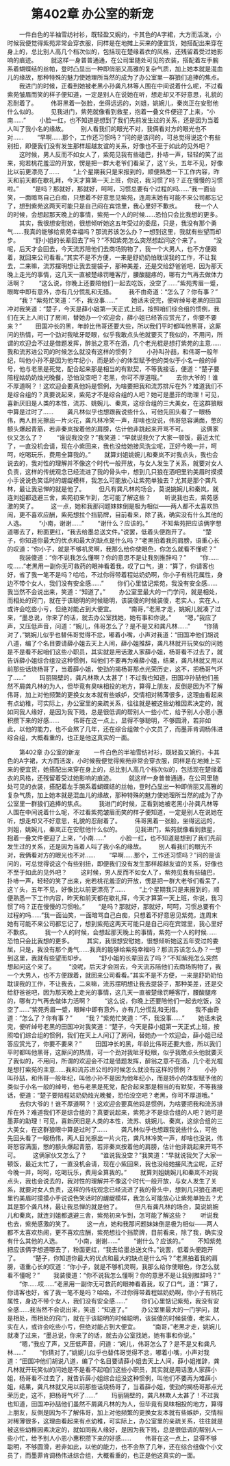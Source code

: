 # 　　第402章 办公室的新宠
　　一件白色的半袖雪纺衬衫，既轻盈又婉约，卡其色的A字裙，大方而活泼，小时候我便觉得紫苑非常会穿衣服，同样是在地摊上买来的便宜货，她搭配出来穿在身上的，总比别人高几个档次似的，包括现在楚缘着衣的风格，还残留着受过她影响的痕迹。
　　就这样一身普普通通，在公司里随处可见的衣装，搭配着左手腕系着蝴蝶结的丝帕，登时凸显出一种即俏丽又高雅的复杂气质，加上她本就是混血儿的缘故，那种特殊的魅力使她理所当然的成为了办公室里一群狼们追捧的焦点。
　　我进门的时候，正看到她被老黑小孙龚凡林等人围在中间说着什么呢，不过看紫苑皱眉而笑的样子便知道，一定是别人在说她在听，想走却又不好意思，礼貌的忍耐着了。
　　伟哥黑着一张脸，坐得远远的，刘姐，姚婉儿，秦岚正在安慰他什么似的。
　　见我进门，紫苑就像看到救星，抱着一叠文件便迎了上来，“小南……”
　　小脸一红，也不知道是想到了我们先前发生过的关系，还是因为当着人叫了我小名的缘故。
　　别人看我们的眼光不对，我俩看对方的眼光也不对……
　　“早啊……那个，工作还习惯吗？”问的是该问的，可总觉得说这个有些别扭，即便我们没有发生那样超越友谊的关系，好像也不至于如此的见外吧？
　　这时候，男人反而不如女人了，紫苑见我有些磕巴，扑哧一声，轻轻的笑了出来，宛若桃花羞涩的开放，愣是把一群大老爷们看呆了，这丫头，五年不见，好像比以前更漂亮了……
　　“上个星期我只是来报到的，顺便熟悉一下工作内容，昨天和前天都在歇礼拜，今天才算第一天上班，你说，我习惯了吗？正在慢慢的习惯啦。”
　　“是吗？那就好，那就好，呵呵，习惯总要有个过程的吗……”我一面讪笑，一面暗骂自己白痴，只想着不好意思见紫苑，连周末她有可能不来公司都忘记了，想到紫苑这两天可能只是自己闷在宾馆里，我心里好不歉疚。
　　我一个人的时候，会想起那天晚上的事情，紫苑一个人的时候……恐怕只会比我想的更多。
　　其实，我很想安慰她，很想倾听她这五年受过的委屈，只是，我没有那个勇气……我真的能够给紫苑幸福吗？那流苏该怎么办？一想到这里，我就有些望而却步。
　　“舒小姐的长辈回去了吗？”不知紫苑怎么突然想起问这个来了。
　　“没呢，后天才会回去，今天流苏陪他们去商场购物了，我一个大男人，也不方便跟着，就回来公司看看。”其实不是不方便，一来是舒奶奶怕耽误我的工作，不让我去，二来嘛，流苏摆明想让我去提袋子，那种美差，还是交给舒爸爸吧，因为那天晚上走光的事情，这几天一直被楚缘罚睡客厅，腰酸腿疼的，哪有力气再去做体力活啊？
　　“这么说，你晚上还要陪他们一起去吃饭，没空了……”紫苑秀眉一蹙，眼眸中即有意外，亦有几分慌乱和无措。
　　我不由奇道：“怎么了？你有事？”
　　“我？”紫苑忙笑道：“不，我没事……”
　　她话未说完，便听绰号老黑的田国冲对我笑道：“楚子，今天是薛小姐第一天正式上班，按照咱们综合组的惯例，我们在天上人间订了房间，替她办一个欢迎会，薛小姐已经答应赏光了，你要不要来？”
　　田国冲长的黑，年龄比伟哥还要大些，所以我们平时都叫他黑哥，这厮问的热情，可一个劲对我呲牙眨眼，似乎我敢点头他就要灭了我似的，不用问，所谓的欢迎会不过是借题发挥，醉翁之意不在酒，几个老光棍是想打紫苑的主意……我和流苏进公司的时候怎么就没有这样的惯例？
　　小孙叫孙喆，和伟哥一般年纪，叫他小孙不是因为他年纪小，而是娇小的体型赋予他的类似于小名一般的绰号，他与老黑是死党，配合起来那是相当的有默契，不等我接话，便道：“楚子要陪程姑奶奶烛光晚餐，恐怕没空吧？老黑，你可不厚道哦。”
　　去你大爷的！谁不厚道啊？！这欢迎会要真他妈是惯例，为啥要把我和流苏排斥在外？难道我们不是综合组的？真要说起来，紫苑才不是综合组的人吧？她可是墨菲的助理！可见，喜新厌旧是人类的本性，流苏、姚婉儿、秦岚，这综合组的三大美女，在这群狼眼中算是过时了……
　　龚凡林似乎也想跟我说些什么，可他先回头看了一眼杨伟，两人目光擦出一片火花，龚凡林冷笑一声，却啥也没说，伟哥怒容满面，憋的额头爆起青筋，若非秦岚按着他的肩膀，估计他非跳起来开骂不可。
　　这俩家伙又怎么了？
　　“谁说我没空？”我笑道：“早就说我欠了大家一顿饭，最近太忙了，一直没机会请，现在小紫回来，我也没给她接风洗尘呢，正好今晚一并，呵呵，吃喝玩乐，费用全算我的。”
　　就算刘姐姚婉儿和秦岚不对我点头，我也会说去的，我对性的理解并不像这个时代一般开放，与女人发生了关系，就要对女人负责，这样的传统观念已经流进了我的骨头中，想到几只狼在酒吧里钓美眉时摸摸小手说说色笑话时的龌龊模样，我怎么可能放心让紫苑单独去？尤其是那个龚凡林，最让我忌惮的就是他了。
　　但凡有龚凡林的场合，莫说姚婉儿和秦岚，就连刘姐都退避三舍，紫苑初来乍到，怎可能了解这些？
　　听说我也去，紫苑感激的笑了。
　　这一点，她和我那问题妹妹倒是极为相似——两人都不太喜欢热闹，更不喜欢应酬，紫苑想拉个挡箭牌，目前看来，除了我，确实没有什么其他的人选。
　　“小南，谢谢……”
　　“谢什么？应该的。”
　　不知紫苑把应该俩字想道哪去了，粉面更红，“我去给墨总送文件。”说罢，低着头便跑开了。
　　“楚子，你知道你最大的优点和最大的缺点是什么吗？”老黑拍着我的肩膀，语重心长的叹道：“你小子，就是不够机灵啊，我那么给你使眼色，你怎么就看不懂呢？”
　　我装傻道：“你不说我怎么懂啊？你的意思不是让我别推辞吗？”
　　“你……哎……”老黑用一副你无可救药的眼神看着我，叹了口气，道：“算了，你请客也好，省了我一笔不是吗？哈哈，不过你得带着程姑奶奶啊，你小子有桃花属性，身边不带个女人，我们没有安全感……”
　　你们心里惦记紫苑，我没有安全感……我当然不会说出来，笑道：“知道了。”
　　办公室里最大的一门学问，就是相处，而相处的窍门，就在于该聪明的时候聪明，该装傻的时候装傻，老实人，实在人，或许会吃些小亏，但绝对能占到大便宜。
　　“南哥，”老黑才走，姚婉儿就凑了过来，“墨总说，你来了的话，就去办公室找她，她有事和你说。”
　　“嗯，”我应了声，又压低声音，问道：“婉儿，伟哥怎么了？是不是又和龚凡林……”
　　“你猜对了，”姚婉儿似乎也替伟哥觉得不忿，嘟着小嘴，小声对我道：“田国冲他们胡说八道，编了个名目要请薛小姐去天上人间，薛小姐推辞，龚凡林就开玩笑似的问她是不是看不起咱们这些小职员，其实就是用话激人家薛小姐，杨哥看不过去了，就告诉薛小姐综合组没这种惯例，叫他们不要再为难薛小姐，结果，龚凡林就又用以前那些话烧杨哥了，当着薛小姐，使劲的揭杨哥那点光荣历史，这不，把杨哥气坏了……”
　　玛丽隔壁的，龚凡林欺人太甚了！不过我也知道，田国冲孙喆他们虽然不屑龚凡林的为人，但毕竟有臭味相投的地方，算得上朋友，反倒是因为不了解伟哥，加上对他频繁的更换女友本就有些嫉妒，交情相对稀薄很多，这理由看起来有点幼稚，可实际上，办公室里的亲疏关系，往往就是被这些幼稚因素决定的，就如同我人缘好，是因为我下贱，总是很低调的帮别人一些小忙，给予别人小恩小惠积攒下来的好感……
　　伟哥在这一点上，显得不够聪明，不够圆滑，若非如此，以他的能力，也不会熬了几年，还在综合组做个小文员了，而墨菲肯调杨伟进综合组，大概看重的，也正是他这真实的一面。

　　第402章 办公室的新宠
　　一件白色的半袖雪纺衬衫，既轻盈又婉约，卡其色的A字裙，大方而活泼，小时候我便觉得紫苑非常会穿衣服，同样是在地摊上买来的便宜货，她搭配出来穿在身上的，总比别人高几个档次似的，包括现在楚缘着衣的风格，还残留着受过她影响的痕迹。
　　就这样一身普普通通，在公司里随处可见的衣装，搭配着左手腕系着蝴蝶结的丝帕，登时凸显出一种即俏丽又高雅的复杂气质，加上她本就是混血儿的缘故，那种特殊的魅力使她理所当然的成为了办公室里一群狼们追捧的焦点。
　　我进门的时候，正看到她被老黑小孙龚凡林等人围在中间说着什么呢，不过看紫苑皱眉而笑的样子便知道，一定是别人在说她在听，想走却又不好意思，礼貌的忍耐着了。
　　伟哥黑着一张脸，坐得远远的，刘姐，姚婉儿，秦岚正在安慰他什么似的。
　　见我进门，紫苑就像看到救星，抱着一叠文件便迎了上来，“小南……”
　　小脸一红，也不知道是想到了我们先前发生过的关系，还是因为当着人叫了我小名的缘故。
　　别人看我们的眼光不对，我俩看对方的眼光也不对……
　　“早啊……那个，工作还习惯吗？”问的是该问的，可总觉得说这个有些别扭，即便我们没有发生那样超越友谊的关系，好像也不至于如此的见外吧？
　　这时候，男人反而不如女人了，紫苑见我有些磕巴，扑哧一声，轻轻的笑了出来，宛若桃花羞涩的开放，愣是把一群大老爷们看呆了，这丫头，五年不见，好像比以前更漂亮了……
　　“上个星期我只是来报到的，顺便熟悉一下工作内容，昨天和前天都在歇礼拜，今天才算第一天上班，你说，我习惯了吗？正在慢慢的习惯啦。”
　　“是吗？那就好，那就好，呵呵，习惯总要有个过程的吗……”我一面讪笑，一面暗骂自己白痴，只想着不好意思见紫苑，连周末她有可能不来公司都忘记了，想到紫苑这两天可能只是自己闷在宾馆里，我心里好不歉疚。
　　我一个人的时候，会想起那天晚上的事情，紫苑一个人的时候……恐怕只会比我想的更多。
　　其实，我很想安慰她，很想倾听她这五年受过的委屈，只是，我没有那个勇气……我真的能够给紫苑幸福吗？那流苏该怎么办？一想到这里，我就有些望而却步。
　　“舒小姐的长辈回去了吗？”不知紫苑怎么突然想起问这个来了。
　　“没呢，后天才会回去，今天流苏陪他们去商场购物了，我一个大男人，也不方便跟着，就回来公司看看。”其实不是不方便，一来是舒奶奶怕耽误我的工作，不让我去，二来嘛，流苏摆明想让我去提袋子，那种美差，还是交给舒爸爸吧，因为那天晚上走光的事情，这几天一直被楚缘罚睡客厅，腰酸腿疼的，哪有力气再去做体力活啊？
　　“这么说，你晚上还要陪他们一起去吃饭，没空了……”紫苑秀眉一蹙，眼眸中即有意外，亦有几分慌乱和无措。
　　我不由奇道：“怎么了？你有事？”
　　“我？”紫苑忙笑道：“不，我没事……”
　　她话未说完，便听绰号老黑的田国冲对我笑道：“楚子，今天是薛小姐第一天正式上班，按照咱们综合组的惯例，我们在天上人间订了房间，替她办一个欢迎会，薛小姐已经答应赏光了，你要不要来？”
　　田国冲长的黑，年龄比伟哥还要大些，所以我们平时都叫他黑哥，这厮问的热情，可一个劲对我呲牙眨眼，似乎我敢点头他就要灭了我似的，不用问，所谓的欢迎会不过是借题发挥，醉翁之意不在酒，几个老光棍是想打紫苑的主意……我和流苏进公司的时候怎么就没有这样的惯例？
　　小孙叫孙喆，和伟哥一般年纪，叫他小孙不是因为他年纪小，而是娇小的体型赋予他的类似于小名一般的绰号，他与老黑是死党，配合起来那是相当的有默契，不等我接话，便道：“楚子要陪程姑奶奶烛光晚餐，恐怕没空吧？老黑，你可不厚道哦。”
　　去你大爷的！谁不厚道啊？！这欢迎会要真他妈是惯例，为啥要把我和流苏排斥在外？难道我们不是综合组的？真要说起来，紫苑才不是综合组的人吧？她可是墨菲的助理！可见，喜新厌旧是人类的本性，流苏、姚婉儿、秦岚，这综合组的三大美女，在这群狼眼中算是过时了……
　　龚凡林似乎也想跟我说些什么，可他先回头看了一眼杨伟，两人目光擦出一片火花，龚凡林冷笑一声，却啥也没说，伟哥怒容满面，憋的额头爆起青筋，若非秦岚按着他的肩膀，估计他非跳起来开骂不可。
　　这俩家伙又怎么了？
　　“谁说我没空？”我笑道：“早就说我欠了大家一顿饭，最近太忙了，一直没机会请，现在小紫回来，我也没给她接风洗尘呢，正好今晚一并，呵呵，吃喝玩乐，费用全算我的。”
　　就算刘姐姚婉儿和秦岚不对我点头，我也会说去的，我对性的理解并不像这个时代一般开放，与女人发生了关系，就要对女人负责，这样的传统观念已经流进了我的骨头中，想到几只狼在酒吧里钓美眉时摸摸小手说说色笑话时的龌龊模样，我怎么可能放心让紫苑单独去？尤其是那个龚凡林，最让我忌惮的就是他了。
　　但凡有龚凡林的场合，莫说姚婉儿和秦岚，就连刘姐都退避三舍，紫苑初来乍到，怎可能了解这些？
　　听说我也去，紫苑感激的笑了。
　　这一点，她和我那问题妹妹倒是极为相似——两人都不太喜欢热闹，更不喜欢应酬，紫苑想拉个挡箭牌，目前看来，除了我，确实没有什么其他的人选。
　　“小南，谢谢……”
　　“谢什么？应该的。”
　　不知紫苑把应该俩字想道哪去了，粉面更红，“我去给墨总送文件。”说罢，低着头便跑开了。
　　“楚子，你知道你最大的优点和最大的缺点是什么吗？”老黑拍着我的肩膀，语重心长的叹道：“你小子，就是不够机灵啊，我那么给你使眼色，你怎么就看不懂呢？”
　　我装傻道：“你不说我怎么懂啊？你的意思不是让我别推辞吗？”
　　“你……哎……”老黑用一副你无可救药的眼神看着我，叹了口气，道：“算了，你请客也好，省了我一笔不是吗？哈哈，不过你得带着程姑奶奶啊，你小子有桃花属性，身边不带个女人，我们没有安全感……”
　　你们心里惦记紫苑，我没有安全感……我当然不会说出来，笑道：“知道了。”
　　办公室里最大的一门学问，就是相处，而相处的窍门，就在于该聪明的时候聪明，该装傻的时候装傻，老实人，实在人，或许会吃些小亏，但绝对能占到大便宜。
　　“南哥，”老黑才走，姚婉儿就凑了过来，“墨总说，你来了的话，就去办公室找她，她有事和你说。”
　　“嗯，”我应了声，又压低声音，问道：“婉儿，伟哥怎么了？是不是又和龚凡林……”
　　“你猜对了，”姚婉儿似乎也替伟哥觉得不忿，嘟着小嘴，小声对我道：“田国冲他们胡说八道，编了个名目要请薛小姐去天上人间，薛小姐推辞，龚凡林就开玩笑似的问她是不是看不起咱们这些小职员，其实就是用话激人家薛小姐，杨哥看不过去了，就告诉薛小姐综合组没这种惯例，叫他们不要再为难薛小姐，结果，龚凡林就又用以前那些话烧杨哥了，当着薛小姐，使劲的揭杨哥那点光荣历史，这不，把杨哥气坏了……”
　　玛丽隔壁的，龚凡林欺人太甚了！不过我也知道，田国冲孙喆他们虽然不屑龚凡林的为人，但毕竟有臭味相投的地方，算得上朋友，反倒是因为不了解伟哥，加上对他频繁的更换女友本就有些嫉妒，交情相对稀薄很多，这理由看起来有点幼稚，可实际上，办公室里的亲疏关系，往往就是被这些幼稚因素决定的，就如同我人缘好，是因为我下贱，总是很低调的帮别人一些小忙，给予别人小恩小惠积攒下来的好感……
　　伟哥在这一点上，显得不够聪明，不够圆滑，若非如此，以他的能力，也不会熬了几年，还在综合组做个小文员了，而墨菲肯调杨伟进综合组，大概看重的，也正是他这真实的一面。
